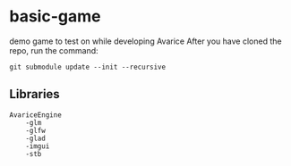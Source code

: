 # basic-game
demo game to test on while developing Avarice
After you have cloned the repo, run the command:

```
git submodule update --init --recursive
```
## Libraries
    AvariceEngine
        -glm
        -glfw
        -glad
        -imgui
        -stb